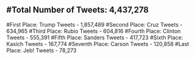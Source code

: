 #Total Number of Tweets: 4,437,278 
---
#First Place: Trump Tweets - 1,857,489
#Second Place: Cruz Tweets - 634,965
#Third Place: Rubio Tweets - 604,816
#Fourth Place: Clinton Tweets - 555,391
#Fifth Place: Sanders Tweets - 417,723
#Sixth Place: Kasich Tweets - 167,774
#Seventh Place: Carson Tweets - 120,858
#Last Place: Jeb! Tweets - 78,273
